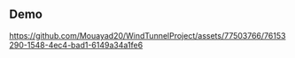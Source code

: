 ## Demo


https://github.com/Mouayad20/WindTunnelProject/assets/77503766/76153290-1548-4ec4-bad1-6149a34a1fe6

